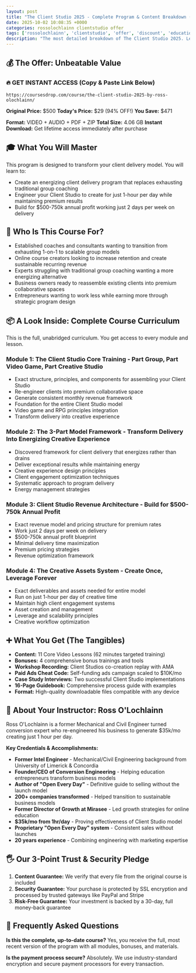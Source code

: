 ```yaml
---
layout: post
title: "The Client Studio 2025 - Complete Program & Content Breakdown (2025)"
date: 2025-10-02 10:08:35 +0000
categories: rossolochlainn clientstudio offer
tags: ['rossolochlainn', 'clientstudio', 'offer', 'discount', 'education']
description: "The most detailed breakdown of The Client Studio 2025. Learn to build a $500-750k/year business with 4 modules, RPG principles, and 2-day workweeks."
---
```



## 💰 The Offer: Unbeatable Value

### 🔥 GET INSTANT ACCESS (Copy & Paste Link Below)
`https://coursesdrop.com/course/the-client-studio-2025-by-ross-olochlainn/`

**Original Price:** $500
**Today's Price:** $29 (94% OFF!)
**You Save:** $471

**Format:** VIDEO + AUDIO + PDF + ZIP
**Total Size:** 4.06 GB
**Instant Download:** Get lifetime access immediately after purchase

## 🎓 What You Will Master

This program is designed to transform your client delivery model. You will learn to:
- Create an energizing client delivery program that replaces exhausting traditional group coaching
- Engineer your Client Studio to create for just 1-hour per day while maintaining premium results
- Build for $500-750k annual profit working just 2 days per week on delivery

## 🎯 Who Is This Course For?

- Established coaches and consultants wanting to transition from exhausting 1-on-1 to scalable group models
- Online course creators looking to increase retention and create sustainable recurring revenue
- Experts struggling with traditional group coaching wanting a more energizing alternative
- Business owners ready to reassemble existing clients into premium collaborative spaces
- Entrepreneurs wanting to work less while earning more through strategic program design

## 📦 A Look Inside: Complete Course Curriculum

This is the full, unabridged curriculum. You get access to every module and lesson.

### Module 1: The Client Studio Core Training - Part Group, Part Video Game, Part Creative Studio
- Exact structure, principles, and components for assembling your Client Studio
- Re-engineer clients into premium collaborative space
- Generate consistent monthly revenue framework
- Foundation for the entire Client Studio model
- Video game and RPG principles integration
- Transform delivery into creative experience

### Module 2: The 3-Part Model Framework - Transform Delivery Into Energizing Creative Experience
- Discovered framework for client delivery that energizes rather than drains
- Deliver exceptional results while maintaining energy
- Creative experience design principles
- Client engagement optimization techniques
- Systematic approach to program delivery
- Energy management strategies

### Module 3: Client Studio Revenue Architecture - Build for $500-750k Annual Profit
- Exact revenue model and pricing structure for premium rates
- Work just 2 days per week on delivery
- $500-750k annual profit blueprint
- Minimal delivery time maximization
- Premium pricing strategies
- Revenue optimization framework

### Module 4: The Creative Assets System - Create Once, Leverage Forever
- Exact deliverables and assets needed for entire model
- Run on just 1-hour per day of creative time
- Maintain high client engagement systems
- Asset creation and management
- Leverage and scalability principles
- Creative workflow optimization

## ➕ What You Get (The Tangibles)

- **Content:** 11 Core Video Lessons (62 minutes targeted training)
- **Bonuses:** 4 comprehensive bonus trainings and tools
- **Workshop Recording:** Client Studios co-creation replay with AMA
- **Paid Ads Cheat Code:** Self-funding ads campaign scaled to $10K/mo
- **Case Study Interviews:** Two successful Client Studio implementations
- **16-Page Guidebook:** Comprehensive process guide with examples
- **Format:** High-quality downloadable files compatible with any device

## 👤 About Your Instructor: Ross O'Lochlainn

Ross O'Lochlainn is a former Mechanical and Civil Engineer turned conversion expert who re-engineered his business to generate $35k/mo creating just 1 hour per day.

**Key Credentials & Accomplishments:**
- **Former Intel Engineer** - Mechanical/Civil Engineering background from University of Limerick & Concordia
- **Founder/CEO of Conversion Engineering** - Helping education entrepreneurs transform business models
- **Author of "Open Every Day"** - Definitive guide to selling without the launch model
- **200+ companies transformed** - Helped transition to sustainable business models
- **Former Director of Growth at Mirasee** - Led growth strategies for online education
- **$35k/mo from 1hr/day** - Proving effectiveness of Client Studio model
- **Proprietary "Open Every Day" system** - Consistent sales without launches
- **20 years experience** - Combining engineering with marketing expertise

## 🖐️ Our 3-Point Trust & Security Pledge

1. **Content Guarantee:** We verify that every file from the original course is included
2. **Security Guarantee:** Your purchase is protected by SSL encryption and processed by trusted gateways like PayPal and Stripe
3. **Risk-Free Guarantee:** Your investment is backed by a 30-day, full money-back guarantee

## 🙋 Frequently Asked Questions

**Is this the complete, up-to-date course?**
Yes, you receive the full, most recent version of the program with all modules, bonuses, and materials.

**Is the payment process secure?**
Absolutely. We use industry-standard encryption and secure payment processors for every transaction.